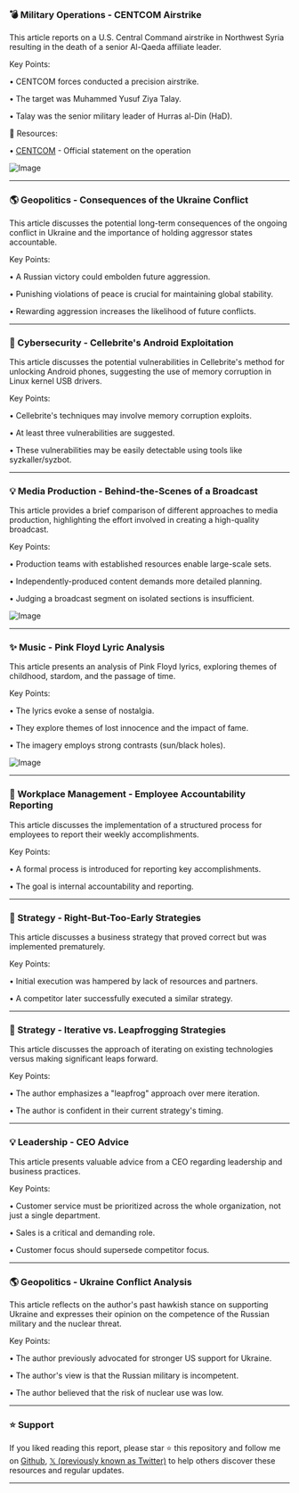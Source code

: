 ### 💣 Military Operations - CENTCOM Airstrike

This article reports on a U.S. Central Command airstrike in Northwest Syria resulting in the death of a senior Al-Qaeda affiliate leader.

Key Points:

• CENTCOM forces conducted a precision airstrike.


• The target was Muhammed Yusuf Ziya Talay.


• Talay was the senior military leader of Hurras al-Din (HaD).


🔗 Resources:

• [CENTCOM](https://x.com/CENTCOM) - Official statement on the operation

![Image](https://pbs.twimg.com/amplify_video_thumb/1895857515910373377/img/2F3BxckZZGgZQP4p.jpg)


---

### 🌎 Geopolitics -  Consequences of the Ukraine Conflict

This article discusses the potential long-term consequences of the ongoing conflict in Ukraine and the importance of holding aggressor states accountable.

Key Points:

• A Russian victory could embolden future aggression.


•  Punishing violations of peace is crucial for maintaining global stability.


•  Rewarding aggression increases the likelihood of future conflicts.



---

### 🤖 Cybersecurity - Cellebrite's Android Exploitation

This article discusses the potential vulnerabilities in Cellebrite's method for unlocking Android phones, suggesting the use of memory corruption in Linux kernel USB drivers.

Key Points:

• Cellebrite's techniques may involve memory corruption exploits.


•  At least three vulnerabilities are suggested.


•  These vulnerabilities may be easily detectable using tools like syzkaller/syzbot.



---

### 💡  Media Production -  Behind-the-Scenes of a Broadcast

This article provides a brief comparison of different approaches to media production, highlighting the effort involved in creating a high-quality broadcast.

Key Points:

•  Production teams with established resources enable large-scale sets.


•  Independently-produced content demands more detailed planning.


•  Judging a broadcast segment on isolated sections is insufficient.


![Image](https://pbs.twimg.com/media/Gk9_rr0WgAAKIP2?format=jpg&name=small)


---

### ✨  Music - Pink Floyd Lyric Analysis

This article presents an analysis of Pink Floyd lyrics, exploring themes of childhood, stardom, and the passage of time.

Key Points:

•  The lyrics evoke a sense of nostalgia.


•  They explore themes of lost innocence and the impact of fame.


•  The imagery employs strong contrasts (sun/black holes).


![Image](https://pbs.twimg.com/ext_tw_video_thumb/1895850154558676992/pu/img/YOYJBQRX1uctze6J.jpg)



---

### 🤖  Workplace Management -  Employee Accountability Reporting

This article discusses the implementation of a structured process for employees to report their weekly accomplishments.

Key Points:

•  A formal process is introduced for reporting key accomplishments.


•  The goal is internal accountability and reporting.



---

### 🚀 Strategy -  Right-But-Too-Early Strategies

This article discusses a business strategy that proved correct but was implemented prematurely.

Key Points:

•  Initial execution was hampered by lack of resources and partners.


•  A competitor later successfully executed a similar strategy.



---

### 🚀 Strategy -  Iterative vs. Leapfrogging Strategies

This article discusses the approach of iterating on existing technologies versus making significant leaps forward.

Key Points:

•  The author emphasizes a "leapfrog" approach over mere iteration.


•  The author is confident in their current strategy's timing.



---

### 💡 Leadership -  CEO Advice

This article presents valuable advice from a CEO regarding leadership and business practices.

Key Points:

• Customer service must be prioritized across the whole organization, not just a single department.


• Sales is a critical and demanding role.


• Customer focus should supersede competitor focus.



---

### 🌎 Geopolitics -  Ukraine Conflict Analysis

This article reflects on the author's past hawkish stance on supporting Ukraine and expresses their opinion on the competence of the Russian military and the nuclear threat.

Key Points:

•  The author previously advocated for stronger US support for Ukraine.


•  The author's view is that the Russian military is incompetent.


•  The author believed that the risk of nuclear use was low.


---

### ⭐️ Support

If you liked reading this report, please star ⭐️ this repository and follow me on [Github](https://github.com/Drix10), [𝕏 (previously known as Twitter)](https://x.com/DRIX_10_) to help others discover these resources and regular updates.

---